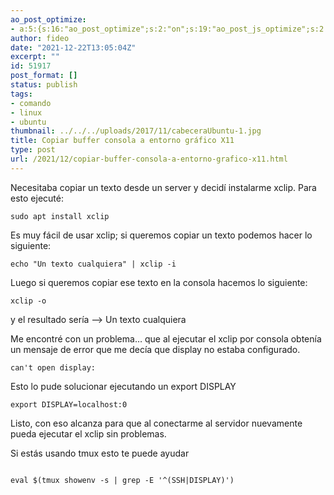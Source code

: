 ```yaml
---
ao_post_optimize:
- a:5:{s:16:"ao_post_optimize";s:2:"on";s:19:"ao_post_js_optimize";s:2:"on";s:20:"ao_post_css_optimize";s:2:"on";s:12:"ao_post_ccss";s:2:"on";s:16:"ao_post_lazyload";s:2:"on";}
author: fideo
date: "2021-12-22T13:05:04Z"
excerpt: ""
id: 51917
post_format: []
status: publish
tags:
- comando
- linux
- ubuntu
thumbnail: ../../../uploads/2017/11/cabeceraUbuntu-1.jpg
title: Copiar buffer consola a entorno gráfico X11
type: post
url: /2021/12/copiar-buffer-consola-a-entorno-grafico-x11.html
---
```


Necesitaba copiar un texto desde un server y decidí instalarme xclip. Para esto ejecuté:

```
sudo apt install xclip
```

  
Es muy fácil de usar xclip; si queremos copiar un texto podemos hacer lo siguiente:

```
echo "Un texto cualquiera" | xclip -i
```

  
Luego si queremos copiar ese texto en la consola hacemos lo siguiente:

```
xclip -o 
```

  
y el resultado sería –&gt; Un texto cualquiera

Me encontré con un problema… que al ejecutar el xclip por consola obtenía un mensaje de error que me decía que display no estaba configurado.

```
can't open display:
```

  
Esto lo pude solucionar ejecutando un export DISPLAY

```
export DISPLAY=localhost:0
```

  
Listo, con eso alcanza para que al conectarme al servidor nuevamente pueda ejecutar el xclip sin problemas.

Si estás usando tmux esto te puede ayudar

```

eval $(tmux showenv -s | grep -E '^(SSH|DISPLAY)')
```
